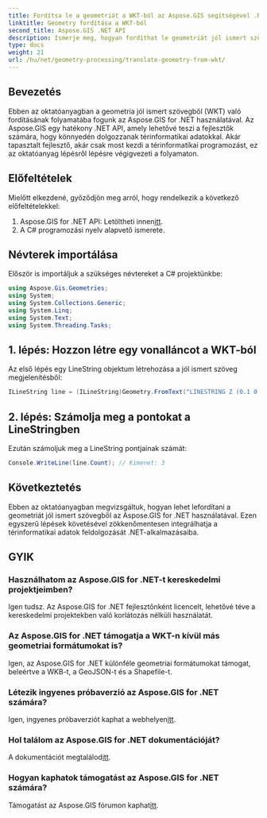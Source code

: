 ```yaml
---
title: Fordítsa le a geometriát a WKT-ból az Aspose.GIS segítségével .NET-ben
linktitle: Geometry fordítása a WKT-ból
second_title: Aspose.GIS .NET API
description: Ismerje meg, hogyan fordíthat le geometriát jól ismert szövegből az Aspose.GIS for .NET használatával. Lépésről lépésre bemutató oktatóanyag a zökkenőmentes integrációhoz.
type: docs
weight: 21
url: /hu/net/geometry-processing/translate-geometry-from-wkt/
---
```

## Bevezetés
Ebben az oktatóanyagban a geometria jól ismert szövegből (WKT) való fordításának folyamatába fogunk az Aspose.GIS for .NET használatával. Az Aspose.GIS egy hatékony .NET API, amely lehetővé teszi a fejlesztők számára, hogy könnyedén dolgozzanak térinformatikai adatokkal. Akár tapasztalt fejlesztő, akár csak most kezdi a térinformatikai programozást, ez az oktatóanyag lépésről lépésre végigvezeti a folyamaton.
## Előfeltételek
Mielőtt elkezdené, győződjön meg arról, hogy rendelkezik a következő előfeltételekkel:
1.  Aspose.GIS for .NET API: Letöltheti innen[itt](https://releases.aspose.com/gis/net/).
2. A C# programozási nyelv alapvető ismerete.

## Névterek importálása
Először is importáljuk a szükséges névtereket a C# projektünkbe:
```csharp
using Aspose.Gis.Geometries;
using System;
using System.Collections.Generic;
using System.Linq;
using System.Text;
using System.Threading.Tasks;
```
## 1. lépés: Hozzon létre egy vonalláncot a WKT-ból
Az első lépés egy LineString objektum létrehozása a jól ismert szöveg megjelenítésből:
```csharp
ILineString line = (ILineString)Geometry.FromText("LINESTRING Z (0.1 0.2 0.3, 1 2 1, 12 23 2)");
```
## 2. lépés: Számolja meg a pontokat a LineStringben
Ezután számoljuk meg a LineString pontjainak számát:
```csharp
Console.WriteLine(line.Count); // Kimenet: 3
```

## Következtetés
Ebben az oktatóanyagban megvizsgáltuk, hogyan lehet lefordítani a geometriát jól ismert szövegből az Aspose.GIS for .NET használatával. Ezen egyszerű lépések követésével zökkenőmentesen integrálhatja a térinformatikai adatok feldolgozását .NET-alkalmazásaiba.
## GYIK
### Használhatom az Aspose.GIS for .NET-t kereskedelmi projektjeimben?
Igen tudsz. Az Aspose.GIS for .NET fejlesztőnként licencelt, lehetővé téve a kereskedelmi projektekben való korlátozás nélküli használatát.
### Az Aspose.GIS for .NET támogatja a WKT-n kívül más geometriai formátumokat is?
Igen, az Aspose.GIS for .NET különféle geometriai formátumokat támogat, beleértve a WKB-t, a GeoJSON-t és a Shapefile-t.
### Létezik ingyenes próbaverzió az Aspose.GIS for .NET számára?
Igen, ingyenes próbaverziót kaphat a webhelyen[itt](https://releases.aspose.com/).
### Hol találom az Aspose.GIS for .NET dokumentációját?
 A dokumentációt megtalálod[itt](https://reference.aspose.com/gis/net/).
### Hogyan kaphatok támogatást az Aspose.GIS for .NET számára?
 Támogatást az Aspose.GIS fórumon kaphat[itt](https://forum.aspose.com/c/gis/33).